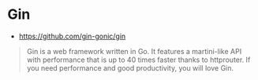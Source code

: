 # Gin
* https://github.com/gin-gonic/gin

> Gin is a web framework written in Go. It features a martini-like API with performance that is up to 40 times faster thanks to httprouter. If you need performance and good productivity, you will love Gin.

